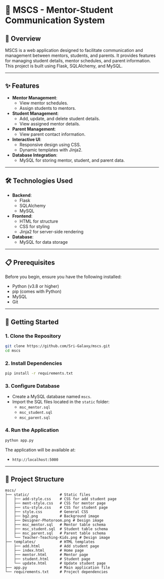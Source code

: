 # 🏫 MSCS - Mentor-Student Communication System

## 📌 Overview

MSCS is a web application designed to facilitate communication and management between mentors, students, and parents. It provides features for managing student details, mentor schedules, and parent information. This project is built using Flask, SQLAlchemy, and MySQL.

---

## ✨ Features

- **Mentor Management**:
  - View mentor schedules.
  - Assign students to mentors.
- **Student Management**:
  - Add, update, and delete student details.
  - View assigned mentor details.
- **Parent Management**:
  - View parent contact information.
- **Interactive UI**:
  - Responsive design using CSS.
  - Dynamic templates with Jinja2.
- **Database Integration**:
  - MySQL for storing mentor, student, and parent data.

---

## 🛠️ Technologies Used

- **Backend**:
  - Flask
  - SQLAlchemy
  - MySQL
- **Frontend**:
  - HTML for structure
  - CSS for styling
  - Jinja2 for server-side rendering
- **Database**:
  - MySQL for data storage

---

## 📋 Prerequisites

Before you begin, ensure you have the following installed:
- Python (v3.8 or higher)
- pip (comes with Python)
- MySQL
- Git

---

## 🚀 Getting Started

### 1. Clone the Repository
```bash
git clone https://github.com/Sri-Galaxy/mscs.git
cd mscs
```

### 2. Install Dependencies
```bash
pip install -r requirements.txt
```

### 3. Configure Database
- Create a MySQL database named `mscs`.
- Import the SQL files located in the `static` folder:
  - `msc_mentor.sql`
  - `msc_student.sql`
  - `msc_parent.sql`

### 4. Run the Application
```bash
python app.py
```

The application will be available at:
- `http://localhost:5000`

---

## 📁 Project Structure
```
mscs/
├── static/              # Static files
│   ├── add-style.css    # CSS for add student page
│   ├── ment-style.css   # CSS for mentor page
│   ├── stu-style.css    # CSS for student page
│   ├── style.css        # General CSS
│   ├── bg2.png          # Background image
│   ├── Designer-Photoroom.png # Design image
│   ├── msc_mentor.sql   # Mentor table schema
│   ├── msc_student.sql  # Student table schema
│   ├── msc_parent.sql   # Parent table schema
│   └── Teacher-Teaching-Kids.png # Design image
├── templates/           # HTML templates
│   ├── add.html         # Add student page
│   ├── index.html       # Home page
│   ├── mentor.html      # Mentor page
│   ├── student.html     # Student page
│   └── update.html      # Update student page
├── app.py               # Main application file
└── requirements.txt     # Project dependencies
```
